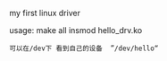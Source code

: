 my first linux driver

usage:
    make all
    insmod hello_drv.ko

    可以在/dev下 看到自己的设备  ”/dev/hello“